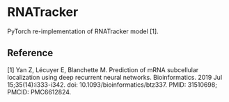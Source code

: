 # RNATracker
PyTorch re-implementation of RNATracker model [1].


## Reference
[1] Yan Z, Lécuyer E, Blanchette M. Prediction of mRNA subcellular localization using deep recurrent neural networks. Bioinformatics. 2019 Jul 15;35(14):i333-i342. doi: 10.1093/bioinformatics/btz337. PMID: 31510698; PMCID: PMC6612824.